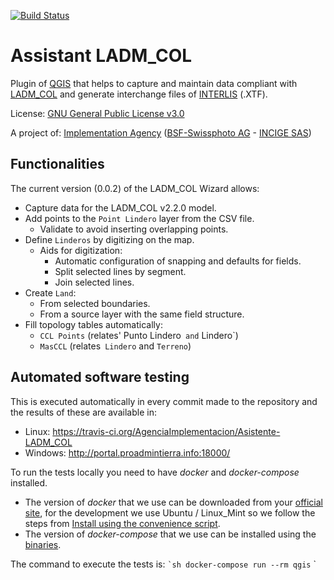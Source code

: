[![Build Status](https://travis-ci.org/AgenciaImplementacion/Asistente-LADM_COL.svg?branch=master)](https://travis-ci.org/AgenciaImplementacion/Asistente-LADM_COL)

# Assistant LADM_COL
Plugin of [QGIS](http://qgis.org) that helps to capture and maintain data compliant with [LADM_COL](https://github.com/AgenciaImplementacion/LADM_COL) and generate interchange files of [INTERLIS](http://www.interlis.ch/index_e.htm) (.XTF).

License: [GNU General Public License v3.0](https://github.com/AgenciaImplementacion/Asistente-LADM_COL/blob/master/LICENSE)


A project of: [Implementation Agency](https://www.proadmintierra.info/) ([BSF-Swissphoto AG](http://bsf-swissphoto.com/) - [INCIGE SAS](http://www.incige.com/))


## Functionalities

The current version (0.0.2) of the LADM_COL Wizard allows:

 - Capture data for the LADM_COL v2.2.0 model.
 - Add points to the `Point Lindero` layer from the CSV file.
   - Validate to avoid inserting overlapping points.
 - Define `Linderos` by digitizing on the map.
   - Aids for digitization:
     - Automatic configuration of snapping and defaults for fields.
     - Split selected lines by segment.
     - Join selected lines.
 - Create `Land`:
   - From selected boundaries.
   - From a source layer with the same field structure.
 - Fill topology tables automatically:
   - `CCL Points` (relates' Punto Lindero` and` Lindero`)
   - `MasCCL` (relates` Lindero` and `Terreno`)

## Automated software testing

This is executed automatically in every commit made to the repository and the results of these are available in:

- Linux: https://travis-ci.org/AgenciaImplementacion/Asistente-LADM_COL
- Windows: http://portal.proadmintierra.info:18000/

To run the tests locally you need to have *docker* and *docker-compose* installed.
- The version of *docker* that we use can be downloaded from your [official site](https://www.docker.com/community-edition#/download), for the development we use Ubuntu / Linux_Mint so we follow the steps from
[Install using the convenience script](https://docs.docker.com/engine/installation/linux/docker-ce/ubuntu/#install-using-the-convenience-script).
- The version of *docker-compose* that we use can be installed using the [binaries](https://github.com/docker/compose/releases/tag/1.18.0).

The command to execute the tests is:
`` `sh
docker-compose run --rm qgis
`` `
